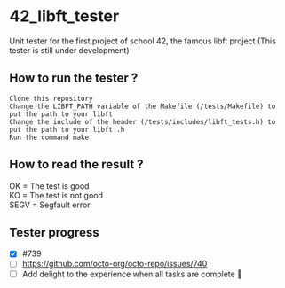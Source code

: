 # 42_libft_tester
Unit tester for the first project of school 42, the famous libft project (This tester is still under development)
## How to run the tester ?
```
Clone this repository
Change the LIBFT_PATH variable of the Makefile (/tests/Makefile) to put the path to your libft
Change the include of the header (/tests/includes/libft_tests.h) to put the path to your libft .h
Run the command make
```
## How to read the result ?
OK = The test is good  
KO = The test is not good  
SEGV = Segfault error  
## Tester progress
- [x] #739
- [ ] https://github.com/octo-org/octo-repo/issues/740
- [ ] Add delight to the experience when all tasks are complete :tada:
